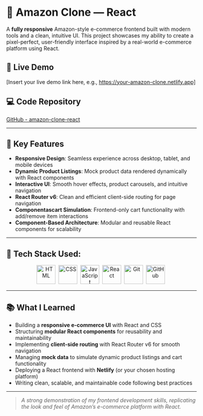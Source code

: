 # 🛒 Amazon Clone — React

A **fully responsive** Amazon-style e-commerce frontend built with modern tools and a clean, intuitive UI. This project showcases my ability to create a pixel-perfect, user-friendly interface inspired by a real-world e-commerce platform using React.

## 🔗 Live Demo  
[Insert your live demo link here, e.g., https://your-amazon-clone.netlify.app]

## 💻 Code Repository  
[GitHub - amazon-clone-react](https://github.com/your-username/amazon-clone-react)

---

## 🧩 Key Features

- **Responsive Design**: Seamless experience across desktop, tablet, and mobile devices  
- **Dynamic Product Listings**: Mock product data rendered dynamically with React components  
- **Interactive UI**: Smooth hover effects, product carousels, and intuitive navigation  
- **React Router v6**: Clean and efficient client-side routing for page navigation  
- **Componentascart Simulation**: Frontend-only cart functionality with add/remove item interactions  
- **Component-Based Architecture**: Modular and reusable React components for scalability  

---

## 🚀 Tech Stack Used:

<p align="center">
  <img src="https://cdn.jsdelivr.net/gh/devicons/devicon/icons/html5/html5-original.svg" title="HTML5" alt="HTML" width="50" height="50"/> 
  <img src="https://cdn.jsdelivr.net/gh/devicons/devicon/icons/css3/css3-original.svg" title="CSS3" alt="CSS" width="50" height="50"/> 
  <img src="https://cdn.jsdelivr.net/gh/devicons/devicon/icons/javascript/javascript-original.svg" title="JavaScript" alt="JavaScript" width="50" height="50"/> 
  <img src="https://cdn.jsdelivr.net/gh/devicons/devicon/icons/react/react-original.svg" title="React" alt="React" width="50" height="50"/> 
  <img src="https://cdn.jsdelivr.net/gh/devicons/devicon/icons/git/git-original.svg" title="Git" alt="Git" width="50" height="50"/> 
  <img src="https://cdn.jsdelivr.net/gh/devicons/devicon/icons/github/github-original.svg" title="GitHub" alt="GitHub" width="50" height="50"/> 
</p>

---

## 📚 What I Learned

- Building a **responsive e-commerce UI** with React and CSS  
- Structuring **modular React components** for reusability and maintainability  
- Implementing **client-side routing** with React Router v6 for smooth navigation  
- Managing **mock data** to simulate dynamic product listings and cart functionality  
- Deploying a React frontend with **Netlify** (or your chosen hosting platform)  
- Writing clean, scalable, and maintainable code following best practices  

---

> _A strong demonstration of my frontend development skills, replicating the look and feel of Amazon’s e-commerce platform with React._
